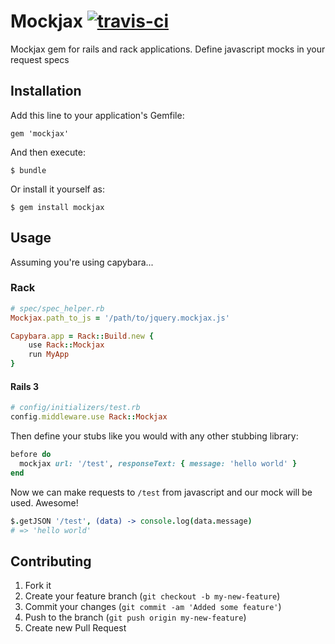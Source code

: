# Mockjax [![travis-ci](https://secure.travis-ci.org/ejholmes/mockjax.png)](https://secure.travis-ci.org/ejholmes/mockjax)

Mockjax gem for rails and rack applications. Define javascript mocks in your
request specs

## Installation

Add this line to your application's Gemfile:

    gem 'mockjax'

And then execute:

    $ bundle

Or install it yourself as:

    $ gem install mockjax

## Usage
Assuming you're using capybara...

### Rack

```ruby
# spec/spec_helper.rb
Mockjax.path_to_js = '/path/to/jquery.mockjax.js'

Capybara.app = Rack::Build.new {
    use Rack::Mockjax
    run MyApp
}
```

#### Rails 3

```ruby
# config/initializers/test.rb
config.middleware.use Rack::Mockjax
```

Then define your stubs like you would with any other stubbing library:

```ruby
before do
  mockjax url: '/test', responseText: { message: 'hello world' }
end
```

Now we can make requests to `/test` from javascript and our mock will be used.
Awesome!

```coffeescript
$.getJSON '/test', (data) -> console.log(data.message)
# => 'hello world'
```

## Contributing

1. Fork it
2. Create your feature branch (`git checkout -b my-new-feature`)
3. Commit your changes (`git commit -am 'Added some feature'`)
4. Push to the branch (`git push origin my-new-feature`)
5. Create new Pull Request
